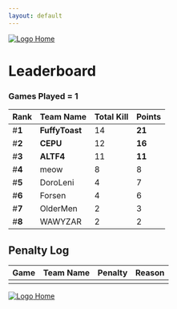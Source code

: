 ```yaml
---
layout: default
---
```


[ ![Logo](https://kanziebub.github.io/ProjectSEA/assets/images/bullet_rev.png) Home](https://kanziebub.github.io/ProjectSEA/)

# **Leaderboard**

### Games Played = 1

|  Rank  | Team Name             | Total Kill | **Points** |
|:-------|:----------------------|:-----------|:-----------|
| #**1** | **FuffyToast** | 14 | **21** | 
| #**2** | **CEPU** | 12 | **16** | 
| #**3** | **ALTF4** | 11 | **11** | 
| #**4** | meow | 8 | 8 | 
| #**5** | DoroLeni | 4 | 7 | 
| #**6** | Forsen | 4 | 6 | 
| #**7** | OlderMen | 2 | 3 | 
| #**8** | WAWYZAR | 2 | 2 | 
 

## Penalty Log 

|  Game  | Team Name | Penalty | Reason                |
|:-------|:----------|:--------|:----------------------| 
|    |    |    |    |


[ ![Logo](https://kanziebub.github.io/ProjectSEA/assets/images/bullet_rev.png) Home](https://kanziebub.github.io/ProjectSEA/)
